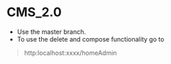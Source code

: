 # CMS_2.0
* Use the master branch.
* To use the delete and compose functionality go to 
> http:localhost:xxxx/homeAdmin
